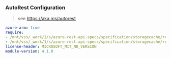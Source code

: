### AutoRest Configuration

> see https://aka.ms/autorest

``` yaml
azure-arm: true
require:
- /mnt/vss/_work/1/s/azure-rest-api-specs/specification/storagecache/resource-manager/readme.md
- /mnt/vss/_work/1/s/azure-rest-api-specs/specification/storagecache/resource-manager/readme.go.md
license-header: MICROSOFT_MIT_NO_VERSION
module-version: 4.1.0
```